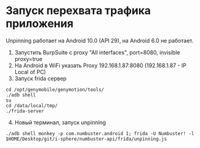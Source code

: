 # Запуск перехвата трафика приложения

Unpinning работает на Android 10.0 (API 29), на Android 6.0 не работает. 

1. Запустить BurpSuite с proxy "All interfaces", port=8080, invisible proxy=true
2. На Android в WiFi указать Proxy 192.168.1.87:8080 (192.168.1.87 - IP Local of PC)
3. Запуск frida сервер
```shell
cd /opt/genymobile/genymotion/tools/
./adb shell
su
cd /data/local/tmp/
./frida-server
```
4. Новый терминал, запуск unpinning
```shell
./adb shell monkey -p com.numbuster.android 1; frida -U Numbuster! -l $HOME/Desktop/git/i-sphere/numbuster-api/frida/unpinning.js
```

